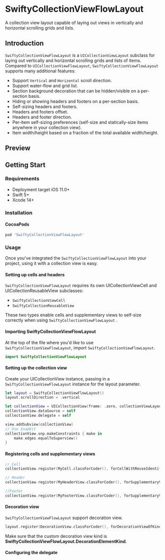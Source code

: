 # SwiftyCollectionViewFlowLayout

A collection view layout capable of laying out views in vertically and horizontal scrolling grids and lists.

## Introduction

`SwiftyCollectionViewFlowLayout` is a `UICollectionViewLayout` subclass for laying out vertically and horizontal scrolling grids and lists of items. Compared to `UICollectionViewFlowLayout`, `SwiftyCollectionViewFlowLayout` supports many additional features:

- Support `Vertical` and `Horizontal` scroll direction.
- Support water-flow and grid list.
- Section background decoration that can be hidden/visible on a per-section basis.
- Hiding or showing headers and footers on a per-section basis.
- Self-sizing headers and footers.
- Headers and footers offset.
- Headers and footer direction.
- Per-item self-sizing preferences (self-size and statically-size items anywhere in your collection view).
- Item width/height based on a fraction of the total available width/height.

## Preview

## Getting Start

### Requirements

- Deployment target iOS 11.0+
- Swift 5+
- Xcode 14+

### Installation

#### CocoaPods

```ruby
pod 'SwiftyCollectionViewFlowLayout'
```

### Usage

Once you've integrated the `SwiftyCollectionViewFlowLayout` into your project, using it with a collection view is easy.

#### Setting up cells and headers

`SwiftyCollectionViewFlowLayout` requires its own UICollectionViewCell and UICollectionReusableView subclasses:

- `SwiftyCollectionViewCell`
- `SwiftyCollectionReusableView`

These two types enable cells and supplementary views to self-size correctly when using `SwiftyCollectionViewFlowLayout` .

#### Importing SwiftyCollectionViewFlowLayout

At the top of the file where you'd like to use `SwiftyCollectionViewFlowLayout`, import `SwiftyCollectionViewFlowLayout`.

```swift
import SwiftyCollectionViewFlowLayout
```

#### Setting up the collection view

Create your UICollectionView instance, passing in a `SwiftyCollectionViewFlowLayout` instance for the layout parameter.

```swift
let layout = SwiftyCollectionViewFlowLayout()
layout.scrollDirection = .vertical

let collectionView = UICollectionView(frame: .zero, collectionViewLayout: layout)
collectionView.dataSource = self
collectionView.delegate = self

view.addSubview(collectionView)
// Use SnapKit
collectionView.snp.makeConstraints { make in
    make.edges.equalToSuperview()
}
```

#### Registering cells and supplementary views

```swift
// Cell
collectionView.register(MyCell.classForCoder(), forCellWithReuseIdentifier: "MyCellReuseIdentifier")

// Header
collectionView.register(MyHeaderView.classForCoder(), forSupplementaryViewOfKind: UICollectionView.elementKindSectionHeader, withReuseIdentifier: "MyHeaderReuseIdentifier")

//Footer
collectionView.register(MyFooterView.classForCoder(), forSupplementaryViewOfKind: UICollectionView.elementKindSectionHeader, withReuseIdentifier: "MyFooterReuseIdentifier")
```

#### Decoration view

`SwiftyCollectionViewFlowLayout` support decoration view.

```swift
layout.register(DecorationView.classForCoder(), forDecorationViewOfKind: SwiftyCollectionViewFlowLayout.DecorationElementKind)
```

Make sure that the custom decoration view kind is **SwiftyCollectionViewFlowLayout.DecorationElementKind**.

#### Configuring the delegate






